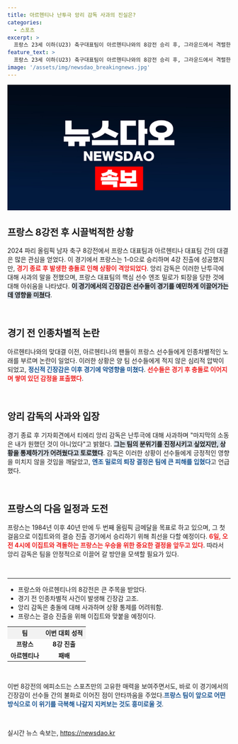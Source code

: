 ```yaml
---
title: 아르헨티나 난투극 앙리 감독 사과의 진실은?
categories:
  - 스포츠
excerpt: >
  프랑스 23세 이하(U23) 축구대표팀이 아르헨티나와의 8강전 승리 후, 그라운드에서 격렬한 충돌이 발생했다. 감독 티에리 앙리는 난투극에 대해 사과하며 상황 통제 실패를 털어놓았다. 프랑스는 결승 진출을 위해 이집트와의 경기를 치르게 된다.
feature_text: >
  프랑스 23세 이하(U23) 축구대표팀이 아르헨티나와의 8강전 승리 후, 그라운드에서 격렬한 충돌이 발생했다. 감독 티에리 앙리는 난투극에 대해 사과하며 상황 통제 실패를 털어놓았다. 프랑스는 결승 진출을 위해 이집트와의 경기를 치르게 된다.
image: '/assets/img/newsdao_breakingnews.jpg'
---
```


<p><img src="/assets/img/newsdao_breakingnews.jpg" alt="firstkoreanews 속보" /></p>

<h2 data-ke-size="size26">프랑스 8강전 후 시끌벅적한 상황</h2>

<p data-ke-size="size16">2024 파리 올림픽 남자 축구 8강전에서 프랑스 대표팀과 아르헨티나 대표팀 간의 대결은 많은 관심을 얻었다. 이 경기에서 프랑스는 1-0으로 승리하며 4강 진출에 성공했지만, <b><span style="color: #ee2323;">경기 종료 후 발생한 충돌로 인해 상황이 격앙되었다</span></b>. 앙리 감독은 이러한 난투극에 대해 사과의 말을 전했으며, 프랑스 대표팀의 핵심 선수 엔조 밀로가 퇴장을 당한 것에 대해 아쉬움을 나타냈다. <b><span style="background-color: #21538527;">이 경기에서의 긴장감은 선수들이 경기를 예민하게 이끌어가는 데 영향을 미쳤다</span></b>.</p>

<p data-ke-size="size16">&nbsp;</p>

<h2 data-ke-size="size26">경기 전 인종차별적 논란</h2>

<p data-ke-size="size16">아르헨티나와의 맞대결 이전, 아르헨티나의 팬들이 프랑스 선수들에게 인종차별적인 노래를 부르며 논란이 일었다. 이러한 상황은 양 팀 선수들에게 적지 않은 심리적 압박이 되었고, <b><span style="color: #1a5490;">정신적 긴장감은 이후 경기에 악영향을 미쳤다</span></b>. <b><span style="color: #ee2323;">선수들은 경기 후 충돌로 이어지며 쌓여 있던 감정을 표출했다</span></b>.</p>

<p data-ke-size="size16">&nbsp;</p>

<h2 data-ke-size="size26">앙리 감독의 사과와 입장</h2>

<p data-ke-size="size16">경기 종료 후 기자회견에서 티에리 앙리 감독은 난투극에 대해 사과하며 "마지막의 소동은 내가 원했던 것이 아니었다"고 밝혔다. <b><span style="background-color: #21538527;">그는 팀의 분위기를 진정시키고 싶었지만, 상황을 통제하기가 어려웠다고 토로했다</span></b>. 감독은 이러한 상황이 선수들에게 긍정적인 영향을 미치지 않을 것임을 깨달았고, <b><span style="color: #1a5490;">엔조 밀로의 퇴장 결정은 팀에 큰 피해를 입혔다</span></b>고 언급했다.</p>

<p data-ke-size="size16">&nbsp;</p>

<h2 data-ke-size="size26">프랑스의 다음 일정과 도전</h2>

<p data-ke-size="size16">프랑스는 1984년 이후 40년 만에 두 번째 올림픽 금메달을 목표로 하고 있으며, 그 첫 걸음으로 이집트와의 결승 진출 경기에서 승리하기 위해 최선을 다할 예정이다. <b><span style="color: #ee2323;">6일, 오전 4시에 이집트와 격돌하는 프랑스는 우승을 위한 중요한 결정을 앞두고 있다</span></b>. 따라서 앙리 감독은 팀을 안정적으로 이끌어 갈 방안을 모색할 필요가 있다.</p>

<p data-ke-size="size16">&nbsp;</p>

<hr>

<ul>
    <li>프랑스와 아르헨티나의 8강전은 큰 주목을 받았다.</li>
    <li>경기 전 인종차별적 사건이 발생해 긴장감 고조.</li>
    <li>앙리 감독은 충돌에 대해 사과하며 상황 통제를 어려워함.</li>
    <li>프랑스는 결승 진출을 위해 이집트와 맞붙을 예정이다.</li>
</ul>

<table style="width: 100%; border-collapse: collapse;">
    <tr>
        <th style="text-align: center; background-color: #f2f2f2;">팀</th>
        <th style="text-align: center; background-color: #f2f2f2;">이번 대회 성적</th>
    </tr>
    <tr>
        <td style="text-align: center; height: 17px;"><b>프랑스</b></td>
        <td style="text-align: center; height: 17px;"><b>8강 진출</b></td>
    </tr>
    <tr>
        <td style="text-align: center; height: 17px;"><b>아르헨티나</b></td>
        <td style="text-align: center; height: 17px;"><b>패배</b></td>
    </tr>
</table>

<p data-ke-size="size16">&nbsp;</p>

<p data-ke-size="size16">이번 8강전의 에피소드는 스포츠만의 고유한 매력을 보여주면서도, 바로 이 경기에서의 긴장감이 선수들 간의 불화로 이어진 점이 안타까움을 주었다.<b><span style="color: #1a5490;">프랑스 팀이 앞으로 어떤 방식으로 이 위기를 극복해 나갈지 지켜보는 것도 흥미로울 것</span></b>.</p>

<p data-ke-size="size16">&nbsp;</p>
실시간 뉴스 속보는, <a href="https://newsdao.kr" rel="dofollow">https://newsdao.kr</a>


